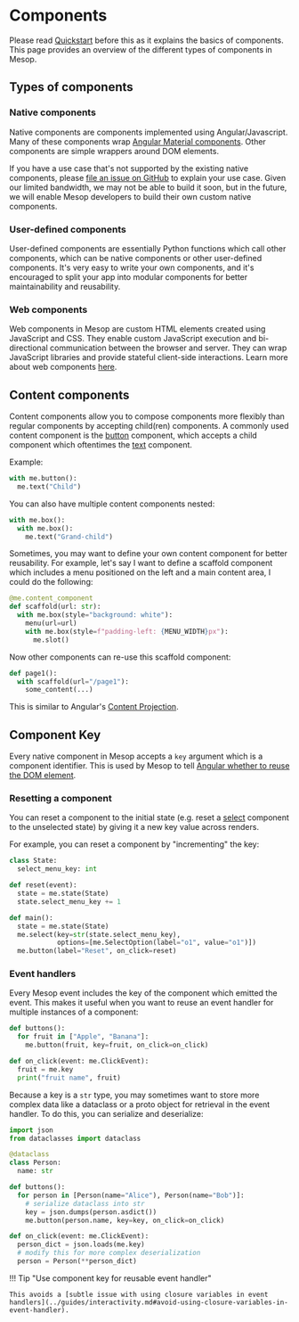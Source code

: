 # Components

Please read [Quickstart](../getting_started/quickstart.md) before this as it explains the basics of components. This page provides an overview of the different types of components in Mesop.

## Types of components

### Native components

Native components are components implemented using Angular/Javascript. Many of these components wrap [Angular Material components](https://material.angular.io/components/). Other components are simple wrappers around DOM elements.

If you have a use case that's not supported by the existing native components, please [file an issue on GitHub](https://github.com/google/mesop/issues/new) to explain your use case. Given our limited bandwidth, we may not be able to build it soon, but in the future, we will enable Mesop developers to build their own custom native components.

### User-defined components

User-defined components are essentially Python functions which call other components, which can be native components or other user-defined components. It's very easy to write your own components, and it's encouraged to split your app into modular components for better maintainability and reusability.

### Web components

Web components in Mesop are custom HTML elements created using JavaScript and CSS. They enable custom JavaScript execution and bi-directional communication between the browser and server. They can wrap JavaScript libraries and provide stateful client-side interactions. Learn more about web components [here](../web_components/index.md).

## Content components

Content components allow you to compose components more flexibly than regular components by accepting child(ren) components. A commonly used content component is the [button](./button.md) component, which accepts a child component which oftentimes the [text](./text.md) component.

Example:

```python
with me.button():
  me.text("Child")
```

You can also have multiple content components nested:

```python
with me.box():
  with me.box():
    me.text("Grand-child")
```

Sometimes, you may want to define your own content component for better reusability. For example, let's say I want to define a scaffold component which includes a menu positioned on the left and a main content area, I could do the following:

```python
@me.content_component
def scaffold(url: str):
  with me.box(style="background: white"):
    menu(url=url)
    with me.box(style=f"padding-left: {MENU_WIDTH}px"):
      me.slot()
```

Now other components can re-use this scaffold component:

```python
def page1():
  with scaffold(url="/page1"):
    some_content(...)
```

This is similar to Angular's [Content Projection](https://angular.io/guide/content-projection).

## Component Key

Every native component in Mesop accepts a `key` argument which is a component identifier. This is used by Mesop to tell [Angular whether to reuse the DOM element](https://angular.io/api/core/TrackByFunction#description).

### Resetting a component

You can reset a component to the initial state (e.g. reset a [select](./select.md) component to the unselected state) by giving it a new key value across renders.

For example, you can reset a component by "incrementing" the key:

```py
class State:
  select_menu_key: int

def reset(event):
  state = me.state(State)
  state.select_menu_key += 1

def main():
  state = me.state(State)
  me.select(key=str(state.select_menu_key),
            options=[me.SelectOption(label="o1", value="o1")])
  me.button(label="Reset", on_click=reset)
```

### Event handlers

Every Mesop event includes the key of the component which emitted the event. This makes it useful when you want to reuse an event handler for multiple instances of a component:

```py
def buttons():
  for fruit in ["Apple", "Banana"]:
    me.button(fruit, key=fruit, on_click=on_click)

def on_click(event: me.ClickEvent):
  fruit = me.key
  print("fruit name", fruit)
```

Because a key is a `str` type, you may sometimes want to store more complex data like a dataclass or a proto object for retrieval in the event handler. To do this, you can serialize and deserialize:

```py
import json
from dataclasses import dataclass

@dataclass
class Person:
  name: str

def buttons():
  for person in [Person(name="Alice"), Person(name="Bob")]:
    # serialize dataclass into str
    key = json.dumps(person.asdict())
    me.button(person.name, key=key, on_click=on_click)

def on_click(event: me.ClickEvent):
  person_dict = json.loads(me.key)
  # modify this for more complex deserialization
  person = Person(**person_dict)
```

!!! Tip "Use component key for reusable event handler"

    This avoids a [subtle issue with using closure variables in event handlers](../guides/interactivity.md#avoid-using-closure-variables-in-event-handler).
